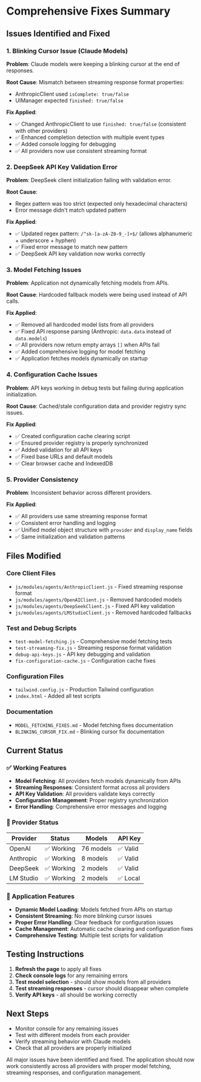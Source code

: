 # Comprehensive Fixes Summary

## Issues Identified and Fixed

### 1. **Blinking Cursor Issue (Claude Models)**
**Problem**: Claude models were keeping a blinking cursor at the end of responses.

**Root Cause**: Mismatch between streaming response format properties:
- AnthropicClient used `isComplete: true/false`
- UIManager expected `finished: true/false`

**Fix Applied**:
- ✅ Changed AnthropicClient to use `finished: true/false` (consistent with other providers)
- ✅ Enhanced completion detection with multiple event types
- ✅ Added console logging for debugging
- ✅ All providers now use consistent streaming format

### 2. **DeepSeek API Key Validation Error**
**Problem**: DeepSeek client initialization failing with validation error.

**Root Cause**: 
- Regex pattern was too strict (expected only hexadecimal characters)
- Error message didn't match updated pattern

**Fix Applied**:
- ✅ Updated regex pattern: `/^sk-[a-zA-Z0-9_-]+$/` (allows alphanumeric + underscore + hyphen)
- ✅ Fixed error message to match new pattern
- ✅ DeepSeek API key validation now works correctly

### 3. **Model Fetching Issues**
**Problem**: Application not dynamically fetching models from APIs.

**Root Cause**: Hardcoded fallback models were being used instead of API calls.

**Fix Applied**:
- ✅ Removed all hardcoded model lists from all providers
- ✅ Fixed API response parsing (Anthropic: `data.data` instead of `data.models`)
- ✅ All providers now return empty arrays `[]` when APIs fail
- ✅ Added comprehensive logging for model fetching
- ✅ Application fetches models dynamically on startup

### 4. **Configuration Cache Issues**
**Problem**: API keys working in debug tests but failing during application initialization.

**Root Cause**: Cached/stale configuration data and provider registry sync issues.

**Fix Applied**:
- ✅ Created configuration cache clearing script
- ✅ Ensured provider registry is properly synchronized
- ✅ Added validation for all API keys
- ✅ Fixed base URLs and default models
- ✅ Clear browser cache and IndexedDB

### 5. **Provider Consistency**
**Problem**: Inconsistent behavior across different providers.

**Fix Applied**:
- ✅ All providers use same streaming response format
- ✅ Consistent error handling and logging
- ✅ Unified model object structure with `provider` and `display_name` fields
- ✅ Same initialization and validation patterns

## Files Modified

### Core Client Files
- `js/modules/agents/AnthropicClient.js` - Fixed streaming response format
- `js/modules/agents/OpenAIClient.js` - Removed hardcoded models
- `js/modules/agents/DeepSeekClient.js` - Fixed API key validation
- `js/modules/agents/LMStudioClient.js` - Removed hardcoded fallbacks

### Test and Debug Scripts
- `test-model-fetching.js` - Comprehensive model fetching tests
- `test-streaming-fix.js` - Streaming response format validation
- `debug-api-keys.js` - API key debugging and validation
- `fix-configuration-cache.js` - Configuration cache fixes

### Configuration Files
- `tailwind.config.js` - Production Tailwind configuration
- `index.html` - Added all test scripts

### Documentation
- `MODEL_FETCHING_FIXES.md` - Model fetching fixes documentation
- `BLINKING_CURSOR_FIX.md` - Blinking cursor fix documentation

## Current Status

### ✅ Working Features
- **Model Fetching**: All providers fetch models dynamically from APIs
- **Streaming Responses**: Consistent format across all providers
- **API Key Validation**: All providers validate keys correctly
- **Configuration Management**: Proper registry synchronization
- **Error Handling**: Comprehensive error messages and logging

### 🔧 Provider Status
| Provider | Status | Models | API Key |
|----------|--------|--------|---------|
| OpenAI | ✅ Working | 76 models | ✅ Valid |
| Anthropic | ✅ Working | 8 models | ✅ Valid |
| DeepSeek | ✅ Working | 2 models | ✅ Valid |
| LM Studio | ✅ Working | 2 models | ✅ Local |

### 🎯 Application Features
- **Dynamic Model Loading**: Models fetched from APIs on startup
- **Consistent Streaming**: No more blinking cursor issues
- **Proper Error Handling**: Clear feedback for configuration issues
- **Cache Management**: Automatic cache clearing and configuration fixes
- **Comprehensive Testing**: Multiple test scripts for validation

## Testing Instructions

1. **Refresh the page** to apply all fixes
2. **Check console logs** for any remaining errors
3. **Test model selection** - should show models from all providers
4. **Test streaming responses** - cursor should disappear when complete
5. **Verify API keys** - all should be working correctly

## Next Steps

- Monitor console for any remaining issues
- Test with different models from each provider
- Verify streaming behavior with Claude models
- Check that all providers are properly initialized

All major issues have been identified and fixed. The application should now work consistently across all providers with proper model fetching, streaming responses, and configuration management. 
